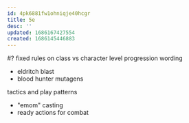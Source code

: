 ```yaml
---
id: 4pk6881fw1ohniqje40hcgr
title: 5e
desc: ''
updated: 1686167427554
created: 1686145446883
---
```


#? fixed rules on class vs character level progression wording
- eldritch blast
- blood hunter mutagens

tactics and play patterns
- "emom" casting
- ready actions for combat
